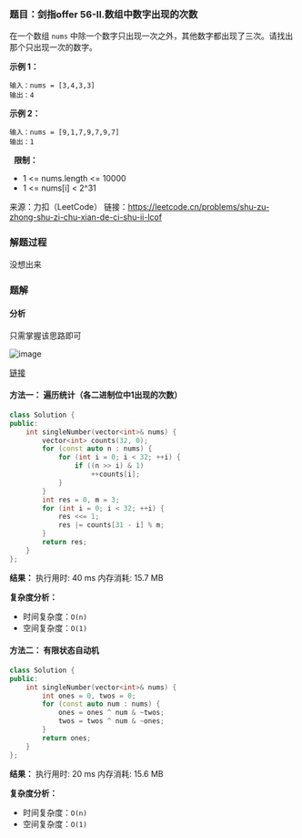 ### 题目：剑指offer 56-II.数组中数字出现的次数
在一个数组 `nums` 中除一个数字只出现一次之外，其他数字都出现了三次。请找出那个只出现一次的数字。

**示例 1：**
```
输入：nums = [3,4,3,3]
输出：4
```
**示例 2：**
```
输入：nums = [9,1,7,9,7,9,7]
输出：1
```
 
**限制：**
- 1 <= nums.length <= 10000
- 1 <= nums[i] < 2^31

来源：力扣（LeetCode）
链接：https://leetcode.cn/problems/shu-zu-zhong-shu-zi-chu-xian-de-ci-shu-ii-lcof


### 解题过程

没想出来

### 题解

#### 分析

只需掌握该思路即可

![image](https://user-images.githubusercontent.com/41363767/169795589-2abd8a18-b1ae-4e43-8770-9a73dcea1a9f.png)

[链接](https://leetcode.cn/problems/shu-zu-zhong-shu-zi-chu-xian-de-ci-shu-ii-lcof/solution/mian-shi-ti-56-ii-shu-zu-zhong-shu-zi-chu-xian-d-4/)

#### 方法一： 遍历统计（各二进制位中1出现的次数）
```C++
class Solution {
public:
    int singleNumber(vector<int>& nums) {
        vector<int> counts(32, 0);
        for (const auto n : nums) {
            for (int i = 0; i < 32; ++i) {
                if ((n >> i) & 1)
                    ++counts[i];
            }
        }
        int res = 0, m = 3;
        for (int i = 0; i < 32; ++i) {
            res <<= 1;
            res |= counts[31 - i] % m;
        }
        return res;
    }
};
```
**结果：** 执行用时: 40 ms            内存消耗: 15.7 MB

**复杂度分析：**
- 时间复杂度：`O(n)`
- 空间复杂度：`O(1)`

#### 方法二： 有限状态自动机
```C++
class Solution {
public:
    int singleNumber(vector<int>& nums) {
        int ones = 0, twos = 0;
        for (const auto num : nums) {
            ones = ones ^ num & ~twos;
            twos = twos ^ num & ~ones;
        }
        return ones;
    }
};
```
**结果：** 执行用时: 20 ms            内存消耗: 15.6 MB

**复杂度分析：**
- 时间复杂度：`O(n)`
- 空间复杂度：`O(1)`
